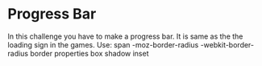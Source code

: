 # Progress Bar
In this challenge you have to make a progress bar. 
It is same as the the loading sign in the games.
Use:
span
-moz-border-radius
-webkit-border-radius
border properties
box shadow
inset
